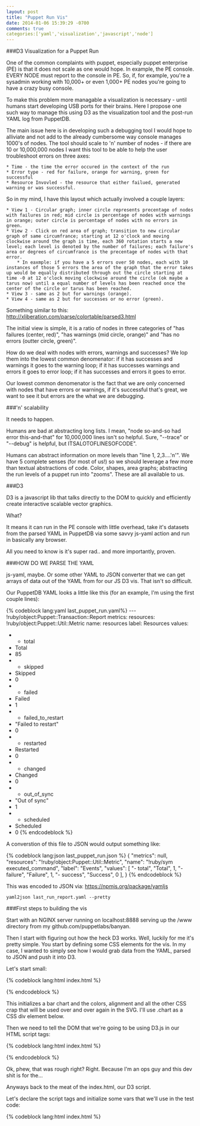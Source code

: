 ```yaml
---
layout: post
title: "Puppet Run Vis"
date: 2014-01-06 15:39:29 -0700
comments: true
categories:['yaml','visualization','javascript','node'] 
---
```

###D3 Visualization for a Puppet Run

One of the common complaints with puppet, especially puppet enterprise (PE) is that it does not scale as one would hope. In example, the PE console. EVERY NODE must report to the console in PE. So, if, for example, you're a sysadmin working with 10,000+ or even 1,000+ PE nodes you're going to have a crazy busy console. 

To make this problem more managable a visualization is necessary - until humans start developing USB ports for their brains. Here I propose one such way to manage this using D3 as the visualization tool and the post-run YAML log from PuppetDB.

The main issue here is in developing such a debugging tool I would hope to alliviate and not add to the already cumbersome way console manages 1000's of nodes. The tool should scale to 'n' number of nodes - if there are 10 or 10,000,000 nodes I want this tool to be able to help the user troubleshoot errors on three axes:

	* Time - the time the error occured in the context of the run
	* Error type - red for failure, orange for warning, green for successful
	* Resource Invovled - the resource that either failued, generated warning or was successful. 

So in my mind, I have this layout which actually involved a couple layers:

    * View 1 - Circular graph; inner circle represents precentage of nodes with failures in red; mid circle is percentage of nodes with warnings in orange; outer circle is percentage of nodes with no errors in green.
    * View 2 - Click on red area of graph; transition to new circular graph of same circumfrance; starting at 12 o'clock and moving clockwise around the graph is time, each 360 rotation starts a new level; each level is denoted by the number of failures; each failure's area or degrees of circumfrance is the precentage of nodes with that error. 
        * In eaxmple: if you have a 5 errors over 50 nodes, each with 10 instances of those 5 errors the area of the graph that the error takes up would be equally distributed through out the circle starting at time -0 at 12 o'clock moving clockwise around the circle (ok maybe a tarus now) until a equal number of levels has been reached once the center of the circle or tarus has been reached.
    * View 3 - same as 2 but for warnings (orange).
    * View 4 - same as 2 but for successes or no error (green).

Something similar to this: http://xliberation.com/parse/colortable/parsed3.html

The initial view is simple, it is a ratio of nodes in three categories of "has failures (center, red)", "has warnings (mid circle, orange)" and "has no errors (outter circle, green)". 

How do we deal with nodes with errors, warnings and successes? We lop them into the lowest common denomenator: if it has successes and warnings it goes to the warning loop; if it has successes warnings and errors it goes to error loop; if it has successes and errors it goes to error. 

Our lowest common denomenator is the fact that we are only concerned with nodes that have errors or warnings, if it's successful that's great, we want to see it but errors are the what we are debugging. 

###'n' scalability

It needs to happen. 

Humans are bad at abstracting long lists. I mean, "node so-and-so had error this-and-that" for 10,000,000 lines isn't so helpful. Sure, "--trace" or "--debug" is helpful, but ITSALOTOFLINESOFCODE".

Humans can abstract information on more levels than "line 1, 2,3....'n'". We have 5 complete senses (for most of us!) so we should leverage a few more than textual abstractions of code. Color, shapes, area graphs; abstracting the run levels of a puppet run into "zooms". These are all available to us. 

###D3

D3 is a javascript lib that talks directly to the DOM to quickly and efficiently create interactive scalable vector graphics. 

What?

It means it can run in the PE console with little overhead, take it's datasets from the parsed YAML in PuppetDB via some savvy js-yaml action and run in basically any browser.

All you need to know is it's super rad.. and more importantly, proven. 

###HOW DO WE PARSE THE YAML

js-yaml, maybe. Or some other YAML to JSON converter that we can get arrays of data out of the YAML from for our JS D3 vis. That isn't so difficult. 

Our PuppetDB YAML looks a little like this (for an example, I'm using the first couple lines):

{% codeblock lang:yaml last_puppet_run.yaml%}
--- !ruby/object:Puppet::Transaction::Report
metrics: 
resources: !ruby/object:Puppet::Util::Metric
name: resources
label: Resources
values: 
- - total
- Total
- 85
- - skipped
- Skipped
- 0
- - failed
- Failed
- 1
- - failed_to_restart
- "Failed to restart"
- 0
- - restarted
- Restarted
- 0
- - changed
- Changed
- 0
- - out_of_sync
- "Out of sync"
- 1
- - scheduled
- Scheduled
- 0
{% endcodeblock %}

A converstion of this file to JSON would output something like:

{% codeblock lang:json last_puppet_run.json %}
{
  "metrics": null,
  "resources": "!ruby/object:Puppet::Util::Metric",
  "name": "!ruby/sym executed_command",
  "label": "Events",
  "values": [
    "- total",
    "Total",
    1,
    "- failure",
    "Failure",
    1,
    "- success",
    "Success",
    0
  ],
}
{% endcodeblock %}

This was encoded to JSON via: https://npmjs.org/package/yamljs

	yaml2json last_run_report.yaml --pretty

###First steps to building the vis

Start with an NGINX server running on localhost:8888 serving up the /www directory from my github.com/puppetlabs/banyan. 

Then I start with figuring out how the heck D3 works. Well, luckily for me it's pretty simple. You start by defining some CSS elements for the vis. In my case, I wanted to simply see how I would grab data from the YAML, parsed to JSON and push it into D3. 

Let's start small:

{% codeblock lang:html index.html %}
<!DOCTYPE html>
<html lang="en">
    <head>
        <meta charset="utf-8">
        <title>D3 Test Visualization for PE Run</title>
    </head>
	<meta charset="utf-8">
	<style>
	.chart div {
	font: 10px sans-serif;
	background-color: steelblue;
	text-align: right;
	padding: 3px;
	margin: 1px;
	color: white;
	}
	</style>
{% endcodeblock %}

This initializes a bar chart and the colors, alignment and all the other CSS crap that will be used over and over again in the SVG. I'll use .chart as a CSS div element below. 

Then we need to tell the DOM that we're going to be using D3.js in our HTML script tags:

{% codeblock lang:html index.html %}
<script src="http://d3js.org/d3.v3.min.js"></script>
{% endcodeblock %}

Ok, phew, that was rough right? Right. Because I'm an ops guy and this dev shit is for the...

Anyways back to the meat of the index.html, our D3 script. 

Let's declare the script tags and initialize some vars that we'll use in the test code:

{% codeblock lang:html index.html %}
 <body>
        <script type="text/javascript">
        var data;
        var eval_time;
        var draw_this = new Array();
{% endcodeblock %}

Now lets parse that JSON I created from before via the YAML puppet_run_report. D3 is SO RAD that it ships with a nice JSON importer called 'd3.json'. We're going to use it here to grab the 'evaluation_time' metric from the parsed YAML (now a JSON) and push it into an array that we will eventually use to draw a bar representing this metric. 

{% codeblock lang:html index.html %}
d3.json("last_run_report.json", function(error,json){
        	data = json;
        	eval_time = data.evaluation_time;
        	draw_this.push(eval_time);
{% endcodeblock %}

Yep, that easy. Pretty rad right? Right. 

Now the fun part, let's draw some scalable vector graphics (from here on out referred to by their much less type consuming name 'svg'):

{% codeblock lang:html index.html %}
			var x = d3.scale.linear()
				.domain([0, d3.max(draw_this)])
				.range([0, 420]);

			d3.select(".chart")
				.selectAll("div")
				.data(draw_this)
				.enter().append("div")
				.style("width", function(d) { return x(d) + "px"; })
				.text("Evaluation Time");
				//.text(function(d) { return d; });
		});			
        </script>
{% endcodeblock %}

I start by telling D3 to scale the graph along the 'x' axis because eventually I'll have other bars and I don't want this thing getting out of control, since I am a control freak. 

Then we use the ever-so-awesome d3.select. The .select method is great, you could basically script an entire index.html with .select. What's actually happening here is .select is D3's way of saying, "Hey DOM, here's a CSS selector, give me the first element match". 

You can do .select("body"), .select("marquee") (if you're hella adventurous) or if you want to have access to all the DOM elements .selectAll(). 

I selected my div.chart that I defined earlier, as this is the CSS style I want to push onto my silly bar graph. So all data elements iterated over in .data() will use this style. Notice how .style is automagically added to the DOM for .select() to use down here? That's super cool. 

Then we pass my earlier defined array draw_this to .data(). .data is a holder for our soon to be iterated stuff. The magic happens when we use .enter, and wrap our div append in it. 

Anytime you bind data to an element (in this case we're binding the array draw_this) you need to use .enter(). We don't actually have any DOM elements for div yet, but we need a placeholder for our data (or whatever data-element binding you might have). .enter() makes this placeholder - it says, "hey I have this data, does the DOM have this data?". If the DOM is like, "hell no I have no such data." Then .enter() creates a placeholder for that data. 

Don't conflate data with DOM elements. In this example we're passing 1 data value (there only exists one data value in draw_this for now). .enter() will make sure we have placeholder <div> elements to put our data into since they do not exist. So .enter() in this example is making one <div> element PLACEHOLDER (all problems in computer science can be solved by enough levels of abstraction!). 

It passes a REFERENCE of this placeholder to the next thing in the chain, in this case an append of <div> which actually inserts our elements into the DOM. We then apply our CSS style to a bar that we defined earlier and does some scaling math so when we have more bars later it won't get out of control and bang, we have a DIV representing our data. 

So far our index.html looks like this: 
{% codeblock lang:html index.html %}
<!DOCTYPE html>
<html lang="en">
    <head>
        <meta charset="utf-8">
        <title>D3 Test Visualization for PE Run</title>
    </head>
	<meta charset="utf-8">
	<style>
	.chart div {
	font: 10px sans-serif;
	background-color: steelblue;
	text-align: right;
	padding: 3px;
	margin: 1px;
	color: white;
	}
	</style>
	<div class="chart"></div>
	
	<script src="http://d3js.org/d3.v3.min.js"></script>
    <body>
        <script type="text/javascript">
		
        var data;
        var eval_time;
        var draw_this = new Array();
        
        d3.json("last_run_report.json", function(error,json){
        	data = json;
        	eval_time = data.evaluation_time;
        	//alert(eval_time);
        	draw_this.push(eval_time);
        	
        	//draw something
			var x = d3.scale.linear()
				.domain([0, d3.max(draw_this)])
				.range([0, 420]);

			d3.select(".chart")
				.selectAll("div")
				.data(draw_this)
				.enter().append("div")
				.style("width", function(d) { return x(d) + "px"; })
				.text(function(d) { return d; });
		});			
        </script>
    </body>
</html>     
{% endcodeblock %}

OMG IT'S SO AWESOME!
{% img /images/small_example.tiff 'awesome' 'images' %}




